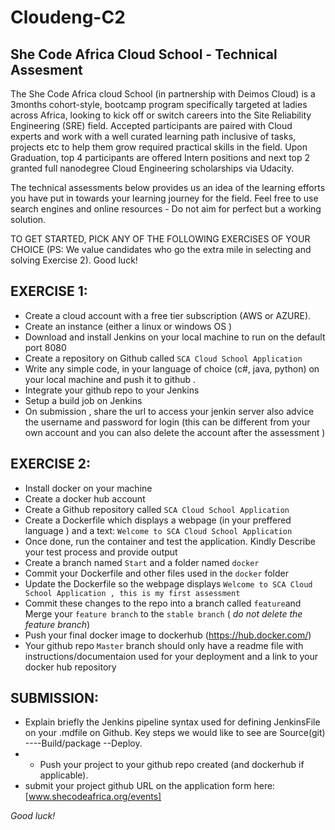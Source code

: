 # Cloudeng-C2
## She Code Africa Cloud School - Technical Assesment
The She Code Africa cloud School (in partnership with Deimos Cloud) is a 3months cohort-style, bootcamp program specifically targeted at ladies across Africa, looking to kick off or switch careers into the Site Reliability Engineering (SRE) field. Accepted participants are paired with Cloud experts and work with a well curated learning path inclusive of tasks, projects etc to help them grow required practical skills in the field. Upon Graduation, top 4 participants are offered Intern positions and next top 2 granted full nanodegree Cloud Engineering scholarships via Udacity.

The technical assessments below provides us an idea of the learning efforts you have put in towards your learning journey for the field. Feel free to use search engines and online resources - Do not aim for perfect but a working solution.

TO GET STARTED, PICK ANY OF THE FOLLOWING EXERCISES OF YOUR CHOICE (PS: We value candidates who go the extra mile in selecting and solving Exercise 2). Good luck!

## EXERCISE 1:
- Create  a cloud account with a free tier subscription (AWS or AZURE).
 - Create an instance (either  a linux  or windows OS )	
 - Download and install Jenkins on your local machine to run on the default port 8080
 - Create a repository on Github called ``SCA Cloud School Application``
 - Write any simple code, in your  language of choice (c#, java,  python) on your local machine and push it to github .
 - Integrate  your github repo to your Jenkins 
 - Setup a  build job on Jenkins 
 - On submission , share the url to access your jenkin  server also advice   the   username and  password  for login (this can be different  from  your own account and you can also delete the account after the assessment )

## EXERCISE 2:
- Install docker on your machine 
- Create a docker hub account
- Create a Github repository called `SCA Cloud School Application`
- Create a Dockerfile which displays a webpage (in your preffered language ) and a text: ``Welcome to SCA Cloud School Application``
- Once done, run the container and test the application. Kindly Describe your test process and provide output
- Create a branch named ``Start`` and a folder named ``docker``
- Commit your Dockerfile and other files used in the ``docker`` folder
- Update the Dockerfile so the webpage displays ``Welcome to SCA Cloud School Application , this is my first assessment``
- Commit these changes to the repo into a branch called ``feature``and Merge your ``feature branch`` to the ``stable branch`` ( _do not delete the feature branch_)
- Push your final docker image to dockerhub (https://hub.docker.com/)
- Your github repo ``Master`` branch should only have a readme file with instructions/documentaion used for your deployment and a link to your docker hub repository


## SUBMISSION:
- Explain briefly  the Jenkins pipeline syntax used for defining JenkinsFile on your .mdfile on Github. Key steps we would like to see are Source(git) ----Build/package --Deploy. 
- - Push your project to your github repo created (and dockerhub if applicable).
- submit your project github URL on the application form here: [www.shecodeafrica.org/events]

*Good luck!*
